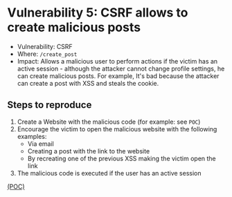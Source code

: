 # Vulnerability 5: CSRF allows to create malicious posts 

- Vulnerability: CSRF
- Where: `/create_post`
- Impact: Allows a malicious user to perform actions if the victim has an active session - although the attacker cannot change profile settings, he can create malicious posts. For example, It's bad because the attacker can create a post with XSS and steals the cookie.

## Steps to reproduce

1. Create a Website with the malicious code (for example: see `POC`)
2. Encourage the victim to open the malicious website with the following examples:
    * Via email
    * Creating a post with the link to the website
    * By recreating one of the previous XSS making the victim open the link
3. The malicious code is executed if the user has an active session


[(POC)](vuln5.html)  

